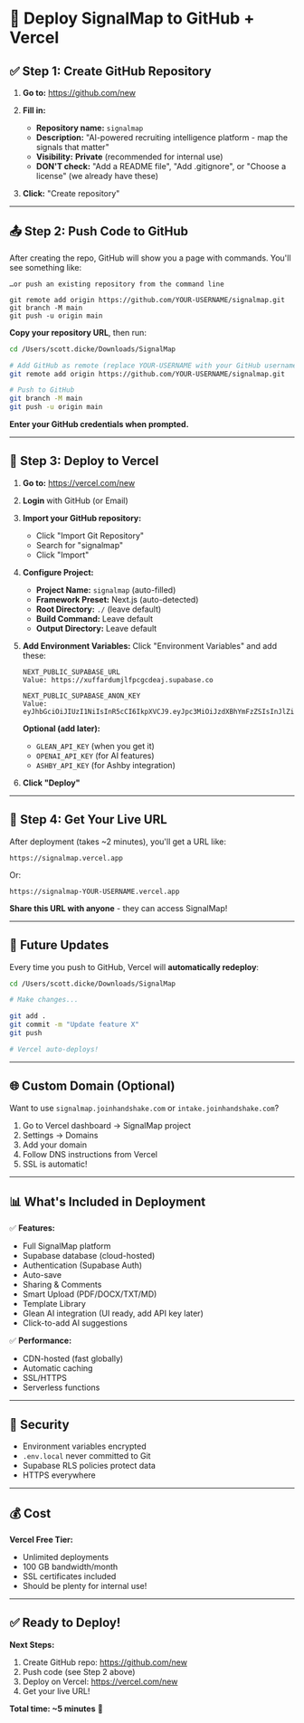 # 🚀 Deploy SignalMap to GitHub + Vercel

## ✅ Step 1: Create GitHub Repository

1. **Go to:** https://github.com/new

2. **Fill in:**
   - **Repository name:** `signalmap`
   - **Description:** "AI-powered recruiting intelligence platform - map the signals that matter"
   - **Visibility:** **Private** (recommended for internal use)
   - **DON'T check:** "Add a README file", "Add .gitignore", or "Choose a license" (we already have these)

3. **Click:** "Create repository"

---

## 📤 Step 2: Push Code to GitHub

After creating the repo, GitHub will show you a page with commands. You'll see something like:

```
…or push an existing repository from the command line

git remote add origin https://github.com/YOUR-USERNAME/signalmap.git
git branch -M main
git push -u origin main
```

**Copy your repository URL**, then run:

```bash
cd /Users/scott.dicke/Downloads/SignalMap

# Add GitHub as remote (replace YOUR-USERNAME with your GitHub username)
git remote add origin https://github.com/YOUR-USERNAME/signalmap.git

# Push to GitHub
git branch -M main
git push -u origin main
```

**Enter your GitHub credentials when prompted.**

---

## 🎯 Step 3: Deploy to Vercel

1. **Go to:** https://vercel.com/new

2. **Login** with GitHub (or Email)

3. **Import your GitHub repository:**
   - Click "Import Git Repository"
   - Search for "signalmap"
   - Click "Import"

4. **Configure Project:**
   - **Project Name:** `signalmap` (auto-filled)
   - **Framework Preset:** Next.js (auto-detected)
   - **Root Directory:** `./` (leave default)
   - **Build Command:** Leave default
   - **Output Directory:** Leave default

5. **Add Environment Variables:**
   Click "Environment Variables" and add these:

   ```
   NEXT_PUBLIC_SUPABASE_URL
   Value: https://xuffardumjlfpcgcdeaj.supabase.co

   NEXT_PUBLIC_SUPABASE_ANON_KEY
   Value: eyJhbGciOiJIUzI1NiIsInR5cCI6IkpXVCJ9.eyJpc3MiOiJzdXBhYmFzZSIsInJlZiI6Inh1ZmZhcmR1bWpsZnBjZ2NkZWFqIiwicm9sZSI6ImFub24iLCJpYXQiOjE3NTk0NDg1OTcsImV4cCI6MjA3NTAyNDU5N30.yGe4S_1CiTnc5ecvPUKGugyHXvE1cjWsaRQQChVikJE
   ```

   **Optional (add later):**
   - `GLEAN_API_KEY` (when you get it)
   - `OPENAI_API_KEY` (for AI features)
   - `ASHBY_API_KEY` (for Ashby integration)

6. **Click "Deploy"**

---

## 🎉 Step 4: Get Your Live URL

After deployment (takes ~2 minutes), you'll get a URL like:

```
https://signalmap.vercel.app
```

Or:

```
https://signalmap-YOUR-USERNAME.vercel.app
```

**Share this URL with anyone** - they can access SignalMap!

---

## 🔄 Future Updates

Every time you push to GitHub, Vercel will **automatically redeploy**:

```bash
cd /Users/scott.dicke/Downloads/SignalMap

# Make changes...

git add .
git commit -m "Update feature X"
git push

# Vercel auto-deploys!
```

---

## 🌐 Custom Domain (Optional)

Want to use `signalmap.joinhandshake.com` or `intake.joinhandshake.com`?

1. Go to Vercel dashboard → SignalMap project
2. Settings → Domains
3. Add your domain
4. Follow DNS instructions from Vercel
5. SSL is automatic!

---

## 📊 What's Included in Deployment

✅ **Features:**
- Full SignalMap platform
- Supabase database (cloud-hosted)
- Authentication (Supabase Auth)
- Auto-save
- Sharing & Comments
- Smart Upload (PDF/DOCX/TXT/MD)
- Template Library
- Glean AI integration (UI ready, add API key later)
- Click-to-add AI suggestions

✅ **Performance:**
- CDN-hosted (fast globally)
- Automatic caching
- SSL/HTTPS
- Serverless functions

---

## 🔐 Security

- Environment variables encrypted
- `.env.local` never committed to Git
- Supabase RLS policies protect data
- HTTPS everywhere

---

## 💰 Cost

**Vercel Free Tier:**
- Unlimited deployments
- 100 GB bandwidth/month
- SSL certificates included
- Should be plenty for internal use!

---

## ✅ Ready to Deploy!

**Next Steps:**

1. Create GitHub repo: https://github.com/new
2. Push code (see Step 2 above)
3. Deploy on Vercel: https://vercel.com/new
4. Get your live URL!

**Total time: ~5 minutes** 🚀


